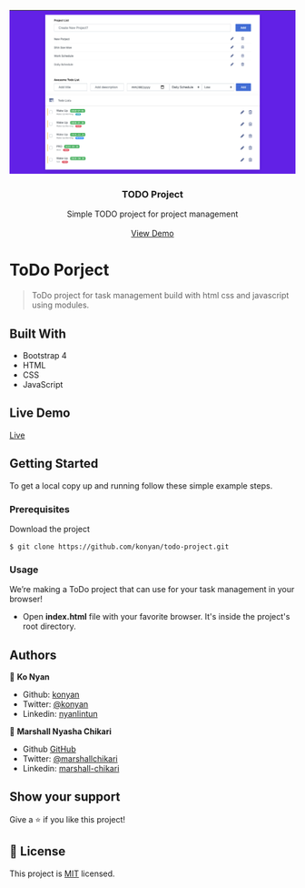 <p align="center">
 <a href="https://github.com/konyan/todo-project">
    <img src="./dist/img/todo.png" alt="Logo" width="680" height="auto">
  </a>
  <h3 align="center">TODO  Project</h3>

  <p align="center">
    Simple TODO project for project management
    <br />
    <br />
    <a href="https://konyan.github.io/todo-project/index.html">View Demo</a>
  </p>
</p>

# ToDo Porject

> ToDo project for task management build with html css and javascript using modules.

## Built With

- Bootstrap 4
- HTML
- CSS
- JavaScript

## Live Demo

[Live](https://hungry-payne-9abdca.netlify.app/)

## Getting Started

To get a local copy up and running follow these simple example steps.

### Prerequisites

Download the project

    $ git clone https://github.com/konyan/todo-project.git

### Usage

We’re making a ToDo project that can use for your task management in your browser!

- Open **index.html** file with your favorite browser. It's inside the project's root directory.

## Authors

👤 **Ko Nyan**

- Github: [konyan](https://github.com/konyan)
- Twitter: [@konyan](https://twitter.com/devkonyan)
- Linkedin: [nyanlintun](https://www.linkedin.com/in/nyanlintun/)

👤 **Marshall Nyasha Chikari**

- Github [GitHub](https://github.com/gitnyasha)
- Twitter: [@marshallchikari](https://twitter.com/marshallchikari)
- Linkedin: [marshall-chikari](https://linkedin.com/in/marshall-chikari-27532113a/)

## Show your support

Give a ⭐️ if you like this project!

## 📝 License

This project is [MIT]() licensed.
